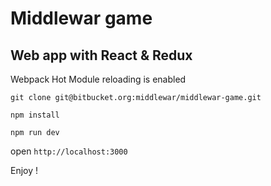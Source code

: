 # Middlewar game #
## Web app with React & Redux ##

Webpack Hot Module reloading is enabled

`git clone git@bitbucket.org:middlewar/middlewar-game.git`

`npm install`

`npm run dev`

open `http://localhost:3000`

Enjoy !